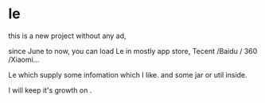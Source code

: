 # le
this is a new project without any ad,

since June to now, you can load Le in mostly app store, Tecent /Baidu / 360 /Xiaomi... 

Le which supply some infomation which I like. and some jar or util inside.

I will keep it's growth on .
